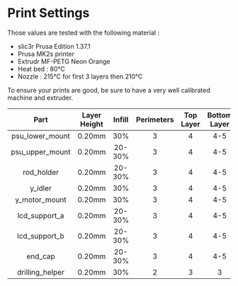 # Print Settings

Those values are tested with the following material : 
* slic3r Prusa Edition 1.37.1
* Prusa MK2s printer
* Extrudr MF-PETG Neon Orange
* Heat bed : 80°C
* Nozzle : 215°C for first 3 layers then 210°C

To ensure your prints are good, be sure to have a very well calibrated machine and extruder.

| Part | Layer Height | Infill | Perimeters | Top Layer | Bottom Layer |
|:----:|:----:|:----:|:----:|:----:|:----:|
| psu_lower_mount | 0.20mm | 30% | 3 | 4 | 4-5 |
| psu_upper_mount | 0.20mm | 20-30% | 3 | 4 | 4-5 |
| rod_holder | 0.20mm | 20-30% | 3 | 4 | 4-5 |
| y_idler | 0.20mm | 30% | 3 | 4 | 4-5 |
| y_motor_mount | 0.20mm | 30% | 3 | 4 | 4-5 |
| lcd_support_a | 0.20mm | 20-30% | 3 | 4 | 4-5 |
| lcd_support_b | 0.20mm | 20-30% | 3 | 4 | 4-5 |
| end_cap | 0.20mm | 20-30% | 3 | 4 | 4-5 |
| drilling_helper | 0.20mm | 30% | 2 | 3 | 3 |
